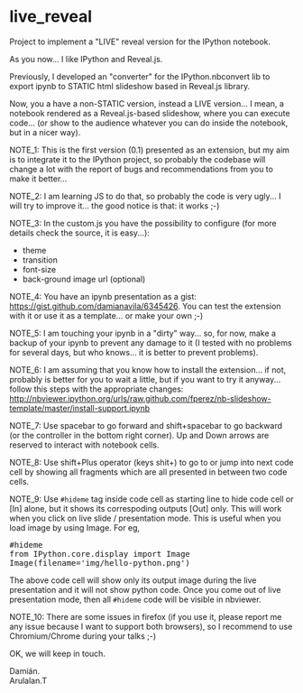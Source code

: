 live_reveal
===========

Project to implement a "LIVE" reveal version for the IPython notebook.

As you now... I like IPython and Reveal.js.

Previously, I developed an "converter" for the IPython.nbconvert lib to export ipynb to STATIC html slideshow based in Reveal.js library.

Now, you a have a non-STATIC version, instead a LIVE version... I mean, a notebook rendered as a Reveal.js-based slideshow, where you can execute code... (or show to the audience whatever you can do inside the notebook, but in a nicer way).

NOTE_1: This is the first version (0.1) presented as an extension, but my aim is to integrate it to the IPython project, so probably the codebase will change a lot with the report of bugs and recommendations from you to make it better...

NOTE_2: I am learning JS to do that, so probably the code is very ugly... I will try to improve it... the good notice is that: it works ;-)

NOTE_3: In the custom.js you have the possibility to configure (for more details check the source, it is easy...):

  * theme
  * transition
  * font-size
  * back-ground image url (optional)
 

NOTE_4: You have an ipynb presentation as a gist: https://gist.github.com/damianavila/6345426. You can test the extension with it or use it as a template... or make your own ;-)

NOTE_5: I am touching your ipynb in a "dirty" way... so, for now, make a backup of your ipynb to prevent any damage to it (I tested with no problems for several days, but who knows... it is better to prevent problems).

NOTE_6: I am assuming that you know how to install the extension... if not, probably is better for you to wait a little, but if you want to try it anyway... follow this steps with the appropriate changes: http://nbviewer.ipython.org/urls/raw.github.com/fperez/nb-slideshow-template/master/install-support.ipynb

NOTE_7: Use spacebar to go forward and shift+spacebar to go backward (or the controller in the bottom right corner). Up and Down arrows are reserved to interact with notebook cells.
 
NOTE_8: Use shift+Plus operator (keys shit+) to go to or jump into next code cell by showing all fragments which are all presented in between two code cells.

NOTE_9: Use `#hideme` tag inside code cell as starting line to hide code cell or [In] alone, but it shows its correspoding outputs [Out] only. This will work when you click on live slide / presentation mode. This is useful when you load image by using Image. For eg,

<pre>
#hideme
from IPython.core.display import Image 
Image(filename='img/hello-python.png') </pre>


The above code cell will show only its output image during the live presentation and it will not show python code.
Once you come out of live presentation mode, then all `#hideme` code will be visible in nbviewer.


NOTE_10: There are some issues in firefox (if you use it, please report me any issue because I want to support both browsers), so I recommend to use Chromium/Chrome during your talks ;-) 

OK, we will keep in touch.

Damián.
<br>
Arulalan.T
